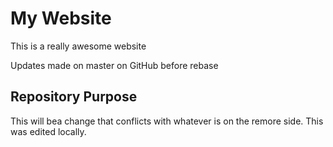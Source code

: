 # My Website

This is a really awesome website

Updates made on master on GitHub before rebase

## Repository Purpose

This will bea change that conflicts
with whatever is on the remore side.
This was edited locally.
